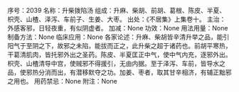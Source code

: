 序号：2039
名称：升柴拨陷汤
组成：升麻、柴胡、前胡、葛根、陈皮、半夏、枳壳、山楂、泽泻、车前子、生姜、大枣。
出处：《不居集》上集卷十。
主治：外感客邪，日轻夜重，有似阴虚者。
加减：None
功效：None
用法用量：None
制备方法：None
临床应用：None
各家论述：升麻、柴胡皆辛清升举之品，能引阳气于至阴之下，故邪之未陷，能拔而正之，此升柴之超于诸药也。前胡平寒热，干葛清肌肉，皆托邪外出之圣药。陈皮、半夏匡正中气，使中气内充，逐邪外出。枳壳、山楂清导中宫，使贼邪不得援引，无由内据。至于泽泻、车前，皆导水之品，使邪热分消而出，有潜移默夺之功。加姜、枣者，取其甘辛相济，有辅正黜邪之用也。
用药禁忌：None
附注：None

